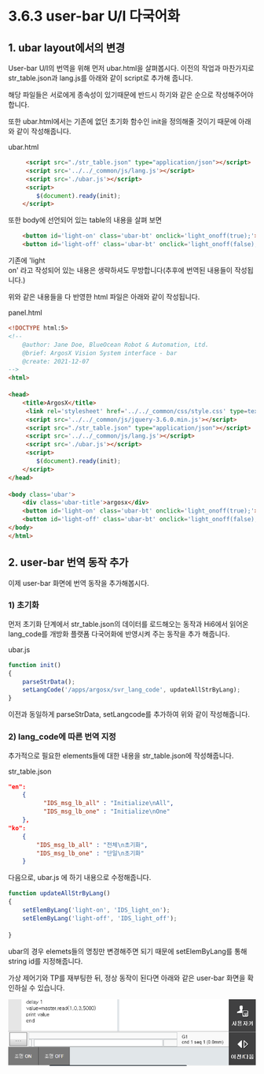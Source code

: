 # 3.6.3 user-bar U/I 다국어화
## 1. ubar layout에서의 변경

User-bar U/I의 번역을 위해 먼저 ubar.html을 살펴봅시다.
이전의 작업과 마찬가지로 str_table.json과 lang.js를 아래와 같이 script로 추가해 줍니다.

해당 파일들은 서로에게 종속성이 있기때문에 반드시 하기와 같은 순으로 작성해주어야 합니다.

또한 ubar.html에서는 기존에 없던 초기화 함수인 init을 정의해줄 것이기 때문에 아래와 같이 작성해줍니다.

ubar.html

```html
     <script src="./str_table.json" type="application/json"></script>
	 <script src='../../_common/js/lang.js'></script>
	 <script src='./ubar.js'></script>
	 <script> 
		$(document).ready(init);
	</script>

```

또한 body에 선언되어 있는 table의 내용을 살펴 보면

```html
	<button id='light-on' class='ubar-bt' onclick='light_onoff(true);'>light<br>on</button>
	<button id='light-off' class='ubar-bt' onclick='light_onoff(false);'>light<br>off</button>
```

기존에 'light<br>on' 라고 작성되어 있는 내용은 생략하셔도 무방합니다(추후에 번역된 내용들이 작성됩니다.)

위와 같은 내용들을 다 반영한 html 파일은 아래와 같이 작성됩니다.

panel.html

```html
<!DOCTYPE html:5>
<!--
	@author: Jane Doe, BlueOcean Robot & Automation, Ltd.
	@brief: ArgosX Vision System interface - bar
	@create: 2021-12-07
-->
<html>
 
<head>
    <title>ArgosX</title>
	 <link rel='stylesheet' href='../../_common/css/style.css' type=text/css rel=stylesheet>
	 <script src='../../_common/js/jquery-3.6.0.min.js'></script>
	 <script src="./str_table.json" type="application/json"></script>
	 <script src='../../_common/js/lang.js'></script>
	 <script src='./ubar.js'></script>
	 <script> 
		$(document).ready(init);
	</script>
</head>
 
<body class='ubar'>
	<div class='ubar-title'>argosx</div>
	<button id='light-on' class='ubar-bt' onclick='light_onoff(true);'></button>
	<button id='light-off' class='ubar-bt' onclick='light_onoff(false);'></button>
</body>
</html>
```

## 2. user-bar 번역 동작 추가
 
이제 user-bar 화면에 번역 동작을 추가해봅시다.

### 1) 초기화 

먼저 초기화 단계에서 str_table.json의 데이터를 로드해오는 동작과 Hi6에서 읽어온 lang_code를 개방화 플랫폼 다국어화에 반영시켜 주는 동작을 추가 해줍니다.

ubar.js

```js
function init()
{
	parseStrData();
	setLangCode('/apps/argosx/svr_lang_code', updateAllStrByLang);
}
```

이전과 동일하게 parseStrData, setLangcode를 추가하여 위와 같이 작성해줍니다.


### 2) lang_code에 따른 번역 지정
추가적으로 필요한 elements들에 대한 내용을 str_table.json에 작성해줍니다.

str_table.json

```json
"en":
    {
          "IDS_msg_lb_all" : "Initialize\nAll",
          "IDS_msg_lb_one" : "Initialize\nOne"
    },    
"ko": 
    {
        "IDS_msg_lb_all" : "전체\n초기화",
        "IDS_msg_lb_one" : "단일\n초기화"
    }
```

다음으로, ubar.js 에 하기 내용으로 수정해줍니다.

```js
function updateAllStrByLang()
{
	setElemByLang('light-on', 'IDS_light_on');
	setElemByLang('light-off', 'IDS_light_off');

}
```
ubar의 경우 elemets들의 명칭만 변경해주면 되기 때문에 setElemByLang를 통해 string id를 지정해줍니다.

가상 제어기와 TP를 재부팅한 뒤, 정상 동작이 된다면 아래와 같은 user-bar 화면을 확인하실 수 있습니다.

![](../../_assets/image_91.png)